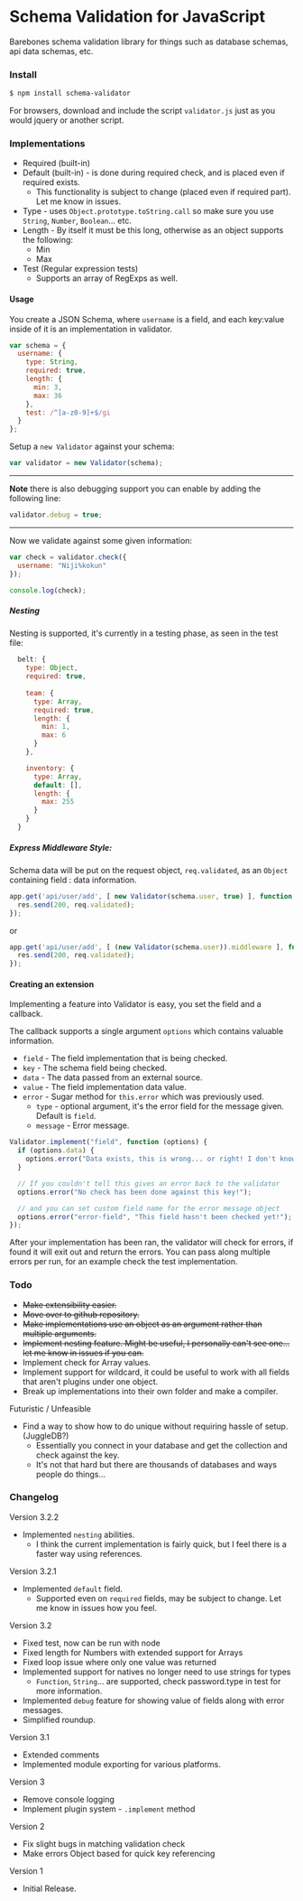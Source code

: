 # Schema Validation for JavaScript

Barebones schema validation library for things such as database schemas, api data schemas, etc.

### Install

```bash
$ npm install schema-validator
```

For browsers, download and include the script `validator.js` just as you would jquery or another script.

### Implementations

- Required (built-in)
- Default (built-in) - is done during required check, and is placed even if required exists.
  - This functionality is subject to change (placed even if required part). Let me know in issues.
- Type - uses `Object.prototype.toString.call` so make sure you use `String`, `Number`, `Boolean`... etc.
- Length - By itself it must be this long, otherwise as an object supports the following:
  - Min
  - Max
- Test (Regular expression tests)
  - Supports an array of RegExps as well.

#### Usage

You create a JSON Schema, where `username` is a field, and each key:value inside of it is an implementation in validator.

```javascript
var schema = {
  username: {
    type: String,
    required: true,
    length: {
      min: 3,
      max: 36
    },
    test: /^[a-z0-9]+$/gi
  }
};
```

Setup a `new Validator` against your schema:

```javascript
var validator = new Validator(schema);
```

---

**Note** there is also debugging support you can enable by adding the following line:

```javascript
validator.debug = true;
```

---

Now we validate against some given information:

```javascript
var check = validator.check({
  username: "Niji%kokun"
});

console.log(check);
```

##### Nesting

Nesting is supported, it's currently in a testing phase, as seen in the test file:

```javascript
  belt: {
    type: Object,
    required: true,
    
    team: {
      type: Array,
      required: true,
      length: {
        min: 1,
        max: 6
      }
    },

    inventory: {
      type: Array,
      default: [],
      length: {
        max: 255
      }
    }
  }
```


##### Express Middleware Style:

Schema data will be put on the request object, `req.validated`, as an `Object` containing field : data information.

```javascript
app.get('api/user/add', [ new Validator(schema.user, true) ], function (req, res) {
  res.send(200, req.validated);
});
```

or

```javascript
app.get('api/user/add', [ (new Validator(schema.user)).middleware ], function (req, res) {
  res.send(200, req.validated);
});
```

#### Creating an extension

Implementing a feature into Validator is easy, you set the field and a callback.

The callback supports a single argument `options` which contains valuable information.
  - `field` - The field implementation that is being checked.
  - `key` - The schema field being checked.
  - `data` - The data passed from an external source.
  - `value` - The field implementation data value.
  - `error` - Sugar method for `this.error` which was previously used.
    - `type` - optional argument, it's the error field for the message given. Default is `field`.
    - `message` - Error message.

```javascript
Validator.implement("field", function (options) {
  if (options.data) {
    options.error("Data exists, this is wrong... or right! I don't know!");
  }

  // If you couldn't tell this gives an error back to the validator
  options.error("No check has been done against this key!");

  // and you can set custom field name for the error message object
  options.error("error-field", "This field hasn't been checked yet!");
});
```

After your implementation has been ran, the validator will check for errors, if found it will exit out and return the errors. You can pass along multiple errors per run, for an example check the test implementation.

### Todo

- ~~Make extensibility easier.~~
- ~~Move over to github repository.~~
- ~~Make implementations use an object as an argument rather than multiple arguments.~~
- ~~Implement nesting feature. Might be useful, I personally can't see one... let me know in issues if you can.~~
- Implement check for Array values.
- Implement support for wildcard, it could be useful to work with all fields that aren't plugins under one object.
- Break up implementations into their own folder and make a compiler.

Futuristic / Unfeasible
- Find a way to show how to do unique without requiring hassle of setup. (JuggleDB?)
  - Essentially you connect in your database and get the collection and check against the key.
  - It's not that hard but there are thousands of databases and ways people do things...

### Changelog

Version 3.2.2
  - Implemented `nesting` abilities.
    - I think the current implementation is fairly quick, but I feel there is a faster way using references.

Version 3.2.1
  - Implemented `default` field.
    - Supported even on `required` fields, may be subject to change. Let me know in issues how you feel.

Version 3.2
  - Fixed test, now can be run with node
  - Fixed length for Numbers with extended support for Arrays
  - Fixed loop issue where only one value was returned
  - Implemented support for natives no longer need to use strings for types
    - `Function`, `String`... are supported, check password.type in test for more information.
  - Implemented `debug` feature for showing value of fields along with error messages.
  - Simplified roundup.

Version 3.1
  - Extended comments
  - Implemented module exporting for various platforms.

Version 3
  - Remove console logging
  - Implement plugin system - `.implement` method

Version 2
 - Fix slight bugs in matching validation check
 - Make errors Object based for quick key referencing

Version 1
 - Initial Release.
